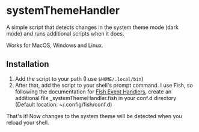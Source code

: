 # systemThemeHandler

A simple script that detects changes in the system theme mode (dark mode) and runs additional scripts when it does.

Works for MacOS, Windows and Linux.

## Installation
1. Add the script to your path (I use `$HOME/.local/bin`)
2. After that, add the script to your shell's prompt command.
I use Fish, so following the documentation for [Fish Event Handlers](https://fishshell.com/docs/current/index.html#event), create an additional file _systemThemeHandler.fish in your conf.d directory (Default location: ~/.config/fish/conf.d)

That's it! Now changes to the system theme will be detected when you reload your shell.

